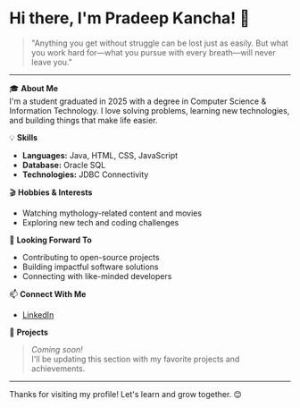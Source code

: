 # Hi there, I'm Pradeep Kancha! 👋

> "Anything you get without struggle can be lost just as easily. But what you work hard for—what you pursue with every breath—will never leave you."

---

🎓 **About Me**  
I'm a student graduated in 2025 with a degree in Computer Science & Information Technology. I love solving problems, learning new technologies, and building things that make life easier.

💡 **Skills**
- **Languages:** Java, HTML, CSS, JavaScript
- **Database:** Oracle SQL
- **Technologies:** JDBC Connectivity

🎬 **Hobbies & Interests**
- Watching mythology-related content and movies
- Exploring new tech and coding challenges

🌱 **Looking Forward To**
- Contributing to open-source projects
- Building impactful software solutions
- Connecting with like-minded developers

📫 **Connect With Me**
- [LinkedIn](https://www.linkedin.com/in/kancha-pradeep-2aa661281)
<!-- Add more socials or your personal website here if you like -->

🚀 **Projects**
> _Coming soon!_  
I'll be updating this section with my favorite projects and achievements.

---

Thanks for visiting my profile! Let's learn and grow together. 😊
